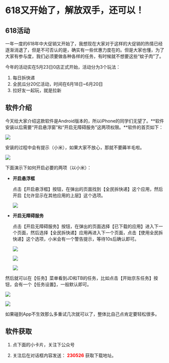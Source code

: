 # 618又开始了，解放双手，还可以！

## 618活动

一年一度的618年中大促销又开始了，我想现在大家对于这样的大促销的热情已经逐渐消退了，但是不可否认的是，确实有一些优惠力度在的。但是大家也懂，为了大家有参与度，我们必须要做各种各样的任务，有时候就不想要这些“蚊子肉”了。

今年的活动实在5月23日0店正式开始，活动分为3个玩法：

1. 每日拆快递
2. 全民瓜分20亿活动，时间在6月18日~6月20日
3. 拉好友一起玩，就是拉新

## 软件介绍

今天给大家介绍这款软件是Android版本的，所以iPhone的同学们无望了。**软件安装以后需要“开启悬浮窗”和“开启无障碍服务”这两项权限。**软件的首页如下：

![](./images/000-start-jd-index.jpg)

安装的过程中会有提示（小米），如果大家不放心，那就不要薅羊毛啦。

![](./images/000-start-jd-install-alarm.jpg)

下面演示下如何开启必要的两项（以小米）：

* **开启悬浮框**

  点击【开启悬浮框】按钮，在弹出的页面找到【全民拆快递】这个应用，然后开启【允许显示在其他应用的上层】这个选项。

  ![](./images/000-start-jd-suspension-frame.jpg)

* **开启无障碍服务**

  点击【开启无障碍服务】按钮，在弹出的页面选择【已下载的应用】进入下一个页面，然后选择【全民拆快递】应用再进入下一个页面，点击【使用全民拆快递】这个选项，小米会有一个警告提示，等待10s后确认即可。

  ![](./images/000-start-jd-no-barriers-config2.jpg)

  ![](./images/000-start-jd-no-barriers-config.jpg)

  ![](./images/000-start-jd-no-barriers-alarm.jpg)

然后就可以在【任务】菜单看到JD和TB的任务，比如点击【开始京东任务】按钮，会有一个【任务设置】，一般默认即可。

![](./images/000-start-jd-task-settings.jpg)

![](./images/000-start-jd-modify-sys-settings.jpg)

如果碰到App不生效那么多重试几次就可以了，整体比自己点肯定要轻松很多。

## 软件获取

1. 点下面的小卡片，关注下公众号



2. 关注后在对话框内容发送： <span style="color: red;font-weight: bold;">230526</span> 获取下载地址。

